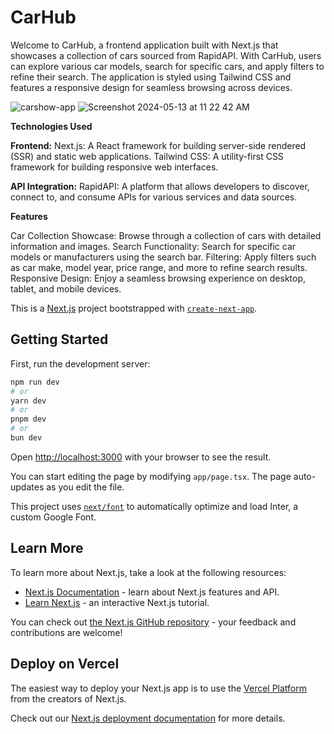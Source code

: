 # CarHub

Welcome to CarHub, a frontend application built with Next.js that showcases a collection of cars sourced from RapidAPI. With CarHub, users can explore various car models, search for specific cars, and apply filters to refine their search. The application is styled using Tailwind CSS and features a responsive design for seamless browsing across devices.

![carshow-app](https://github.com/TariqKichawele/car-showcase/assets/105932024/49ac3545-8d2f-4945-9e26-1fc357162924)
![Screenshot 2024-05-13 at 11 22 42 AM](https://github.com/TariqKichawele/car-showcase/assets/105932024/b9e3b29c-d94c-4d47-9797-d283f9776adf)

**Technologies Used**

**Frontend:**
Next.js: A React framework for building server-side rendered (SSR) and static web applications.
Tailwind CSS: A utility-first CSS framework for building responsive web interfaces.

**API Integration:**
RapidAPI: A platform that allows developers to discover, connect to, and consume APIs for various services and data sources.

**Features**

Car Collection Showcase: Browse through a collection of cars with detailed information and images.
Search Functionality: Search for specific car models or manufacturers using the search bar.
Filtering: Apply filters such as car make, model year, price range, and more to refine search results.
Responsive Design: Enjoy a seamless browsing experience on desktop, tablet, and mobile devices.


This is a [Next.js](https://nextjs.org/) project bootstrapped with [`create-next-app`](https://github.com/vercel/next.js/tree/canary/packages/create-next-app).

## Getting Started

First, run the development server:

```bash
npm run dev
# or
yarn dev
# or
pnpm dev
# or
bun dev
```

Open [http://localhost:3000](http://localhost:3000) with your browser to see the result.

You can start editing the page by modifying `app/page.tsx`. The page auto-updates as you edit the file.

This project uses [`next/font`](https://nextjs.org/docs/basic-features/font-optimization) to automatically optimize and load Inter, a custom Google Font.

## Learn More

To learn more about Next.js, take a look at the following resources:

- [Next.js Documentation](https://nextjs.org/docs) - learn about Next.js features and API.
- [Learn Next.js](https://nextjs.org/learn) - an interactive Next.js tutorial.

You can check out [the Next.js GitHub repository](https://github.com/vercel/next.js/) - your feedback and contributions are welcome!

## Deploy on Vercel

The easiest way to deploy your Next.js app is to use the [Vercel Platform](https://vercel.com/new?utm_medium=default-template&filter=next.js&utm_source=create-next-app&utm_campaign=create-next-app-readme) from the creators of Next.js.

Check out our [Next.js deployment documentation](https://nextjs.org/docs/deployment) for more details.
